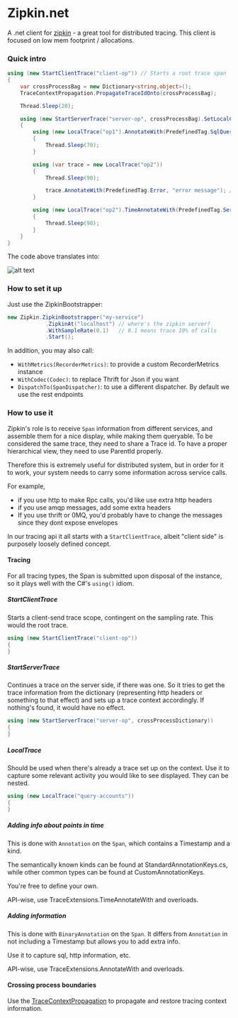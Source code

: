 # Zipkin.net

A .net client for [zipkin](http://zipkin.io/) - a great tool for distributed tracing. This client is focused on low mem footprint / allocations.


### Quick intro

```C#
using (new StartClientTrace("client-op")) // Starts a root trace span
{
	var crossProcessBag = new Dictionary<string,object>();
	TraceContextPropagation.PropagateTraceIdOnto(crossProcessBag);

	Thread.Sleep(20);

	using (new StartServerTrace("server-op", crossProcessBag).SetLocalComponentName("fake-server")) // new span
	{
		using (new LocalTrace("op1").AnnotateWith(PredefinedTag.SqlQuery, "select * from  ...")) // local span + annotation
		{
			Thread.Sleep(70);
		}

		using (var trace = new LocalTrace("op2"))
		{
			Thread.Sleep(90);

			trace.AnnotateWith(PredefinedTag.Error, "error message"); // binary annotation
		}

		using (new LocalTrace("op2").TimeAnnotateWith(PredefinedTag.ServerSend)) // timed annotation
		{
			Thread.Sleep(90);
		}
	}
}
```

The code above translates into:

![alt text](http://i.imgur.com/cfNn4Q2.png "Capture of zipkin")


### How to set it up

Just use the ZipkinBootstrapper:

```C#
new Zipkin.ZipkinBootstrapper("my-service")
			.ZipkinAt("localhost") // where's the zipkin server?
			.WithSampleRate(0.1)   // 0.1 means trace 10% of calls
			.Start();
```

In addition, you may also call:

* ```WithMetrics(RecorderMetrics)```: to provide a custom RecorderMetrics instance 
* ```WithCodec(Codec)```: to replace Thrift for Json if you want
* ```DispatchTo(SpanDispatcher)```: to use a different dispatcher. By default we use the rest endpoints


### How to use it

Zipkin's role is to receive ```Span``` information from different services, and assemble them for a nice display, while making them queryable. 
To be considered the same trace, they need to share a Trace id. To have a proper hierarchical view, they need to use ParentId properly.

Therefore this is extremely useful for distributed system, but in order for it to work, your system needs to carry some information across service calls. 

For example, 
- if you use http to make Rpc calls, you'd like use extra http headers
- if you use amqp messages, add some extra headers
- If you use thrift or 0MQ, you'd probably have to change the messages since they dont expose envelopes

In our tracing api it all starts with a ```StartClientTrace```, albeit "client side" is purposely loosely defined concept. 

#### Tracing

For all tracing types, the Span is submitted upon disposal of the instance, so it plays well with the C#'s ```using()``` idiom. 

##### StartClientTrace

Starts a client-send trace scope, contingent on the sampling rate. This would the root trace.

```C#
using (new StartClientTrace("client-op"))
{
}
```

##### StartServerTrace

Continues a trace on the server side, if there was one. So it tries to get the trace information from the dictionary (representing http headers or something to that effect) and sets up a trace context accordingly. If nothing's found, it would have no effect. 

```C#
using (new StartServerTrace("server-op", crossProcessDictionary))
{
}
```

##### LocalTrace

Should be used when there's already a trace set up on the context. Use it to capture some relevant activity you would like to see displayed. They can be nested. 

```C#
using (new LocalTrace("query-accounts"))
{
}
```

##### Adding info about points in time

This is done with ```Annotation```  on the ```Span```, which contains a Timestamp and a kind. 

The semantically known kinds can be found at StandardAnnotationKeys.cs, while other common types can be found at CustomAnnotationKeys. 

You're free to define your own.

API-wise, use TraceExtensions.TimeAnnotateWith and overloads.

##### Adding information

This is done with ```BinaryAnnotation``` on the ```Span```. It differs from ```Annotation``` in not including a Timestamp but allows you to add extra info. 

Use it to capture sql, http information, etc.

API-wise, use TraceExtensions.AnnotateWith and overloads.

#### Crossing process boundaries

Use the [TraceContextPropagation](https://github.com/clearctvm/zipkin.net/blob/master/src/Zipkin/TraceContextPropagation.cs) to propagate and restore tracing context information. 






